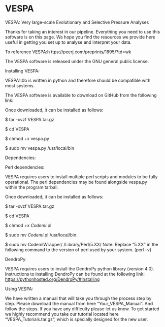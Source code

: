 # VESPA
VESPA: Very large-scale Evolutionary and Selective Pressure Analyses

Thanks for taking an interest in our pipeline. Everything you need to use this software is on this page. 
We hope you find the resources we provide here useful in getting you set up to analyse and interpret your data.

To reference VESPA:h ttps://peerj.com/preprints/1895/?td=wk

The VESPA software is released under the GNU general public license.


Installing VESPA:

VESPA1.0b is written in python and therefore should be compatible with most systems.

The VESPA software is available to download on GitHub from the following link:

Once downloaded, it can be installed as follows:

$ tar -xvzf VESPA.tar.gz

$ cd VESPA

$ chmod +x vespa.py

$ sudo mv vespa.py /usr/local/bin


Dependencies:

Perl dependencies:

VESPA requires users to install multiple perl scripts and modules to be fully operational. 
The perl dependencies may be found alongside vespa.py within the program tarball. 

Once downloaded, it can be installed as follows:

$ tar -xvzf VESPA.tar.gz

$ cd VESPA

$ chmod +x *Codeml*.pl

$ sudo mv *Codeml*.pl /usr/local/bin


$ sudo mv CodemlWrapper/ /Library/Perl/5.XX/
Note: Replace “5.XX” in the following command to the version of perl used by your system. (perl –v)

DendroPy: 

VESPA requires users to install the DendroPy python library (version 4.0). 
Instructions to installing DendroPy can be found at the following link: https://pythonhosted.org/DendroPy/#installing

 

Using VESPA:

We have written a manual that will take you through the process step by step. 
Please download the manual from here “Your_VESPA_Manual“. And follow the steps. 
If you have any difficulty please let us know. To get started we highly recommend 
you take our tutorial located here “VESPA_Tutorials.tar.gz“, which is specially
designed for the new user.
